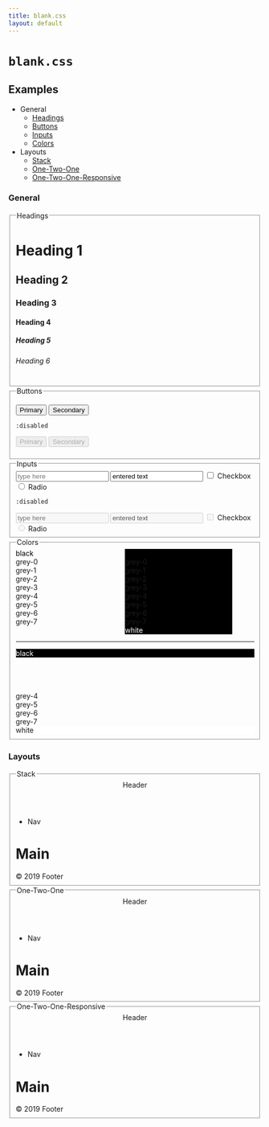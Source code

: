 ```yaml
---
title: blank.css
layout: default
---
```


# `blank.css`

## Examples

- General
  - [Headings](#headings)
  - [Buttons](#buttons)
  - [Inputs](#inputs)
  - [Colors](#colors)
- Layouts
  - [Stack](#layout-stack)
  - [One-Two-One](#layout-one-two-one)
  - [One-Two-One-Responsive](#layout-one-two-one-responsive)

### General

<fieldset id="headings">
  <legend>Headings</legend>

  <h1>Heading 1</h1>
  <h2>Heading 2</h2>
  <h3>Heading 3</h3>
  <h4>Heading 4</h4>
  <h5>Heading 5</h5>
  <h6>Heading 6</h6>
</fieldset>

<fieldset id="buttons">
  <legend>Buttons</legend>

  <button type="submit">Primary</button>
  <button type="button">Secondary</button>

  <p><code>:disabled</code></p>

  <button type="submit" disabled>Primary</button>
  <button type="button" disabled>Secondary</button>
</fieldset>

<fieldset id="inputs">
  <legend>Inputs</legend>

  <input type="text" placeholder="type here">
  <input type="text" placeholder="type here" value="entered text">
  <label><input type="checkbox"> Checkbox</label>
  <label><input type="radio"> Radio</label>

  <p><code>:disabled</code></p>

  <input type="text" placeholder="type here" disabled>
  <input type="text" placeholder="type here" value="entered text" disabled>
  <label><input type="checkbox" disabled> Checkbox</label>
  <label><input type="radio" disabled> Radio</label>
</fieldset>

<fieldset id="colors" class="colors">
  <legend>Colors</legend>

  <div style="display:inline-block;width: 45%">
    <span style="color: black">black</span><br>
    <span style="color: var(--grey-0)">grey-0</span><br>
    <span style="color: var(--grey-1)">grey-1</span><br>
    <span style="color: var(--grey-2)">grey-2</span><br>
    <span style="color: var(--grey-3)">grey-3</span><br>
    <span style="color: var(--grey-4)">grey-4</span><br>
    <span style="color: var(--grey-5)">grey-5</span><br>
    <span style="color: var(--grey-6)">grey-6</span><br>
    <span style="color: var(--grey-7)">grey-7</span><br>
    <span style="color: white">white</span>
  </div>

  <div style="background: black;display:inline-block;width: 45%">
    <span style="color: black">black</span><br>
    <span style="color: var(--grey-0)">grey-0</span><br>
    <span style="color: var(--grey-1)">grey-1</span><br>
    <span style="color: var(--grey-2)">grey-2</span><br>
    <span style="color: var(--grey-3)">grey-3</span><br>
    <span style="color: var(--grey-4)">grey-4</span><br>
    <span style="color: var(--grey-5)">grey-5</span><br>
    <span style="color: var(--grey-6)">grey-6</span><br>
    <span style="color: var(--grey-7)">grey-7</span><br>
    <span style="color: white">white</span>
  </div>

  <hr>

  <div style="background: black; color: white">black</div>
  <div style="background: var(--grey-0); color: white">grey-0</div>
  <div style="background: var(--grey-1); color: white">grey-1</div>
  <div style="background: var(--grey-2); color: white">grey-2</div>
  <div style="background: var(--grey-3); color: white">grey-3</div>
  <div style="background: var(--grey-4)">grey-4</div>
  <div style="background: var(--grey-5)">grey-5</div>
  <div style="background: var(--grey-6)">grey-6</div>
  <div style="background: var(--grey-7)">grey-7</div>
  <div style="background: white">white</div>
</fieldset>

### Layouts

<fieldset id="layout-stack">
  <legend>Stack</legend>

  <div class="layout stack">
    <header>
      <div class="brand">Header</div>
    </header>
    <nav>
      <ul>
        <li>Nav</li>
      </ul>
    </nav>
    <main>
      <h1>Main</h1>
    </main>
    <footer>
      &copy; 2019 Footer
    </footer>
  </div>
</fieldset>

<fieldset id="layout-one-two-one">
  <legend>One-Two-One</legend>

  <div class="layout one-two-one">
    <header>
      <div class="brand">Header</div>
    </header>
    <nav>
      <ul>
        <li>Nav</li>
      </ul>
    </nav>
    <main>
      <h1>Main</h1>
    </main>
    <footer>
      &copy; 2019 Footer
    </footer>
  </div>
</fieldset>

<fieldset id="layout-one-two-one-responsive">
  <legend>One-Two-One-Responsive</legend>

  <div class="layout one-two-one-responsive">
    <header>
      <div class="brand">Header</div>
    </header>
    <nav>
      <ul>
        <li>Nav</li>
      </ul>
    </nav>
    <main>
      <h1>Main</h1>
    </main>
    <footer>
      &copy; 2019 Footer
    </footer>
  </div>
</fieldset>
